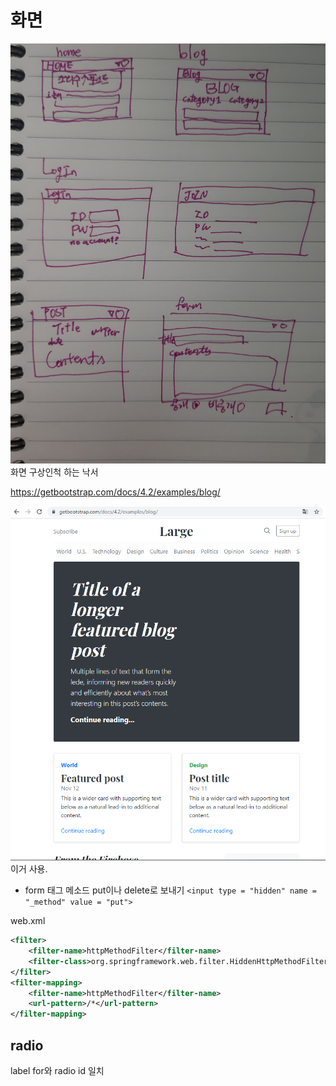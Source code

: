 # 화면

![think.jpg](./img/think.jpg)
화면 구상인척 하는 낙서



https://getbootstrap.com/docs/4.2/examples/blog/

![bootstrapblog.png](./img/bootstrapblog.png)
이거 사용.

* form 태그 메소드 put이나 delete로 보내기
`<input type = "hidden" name = "_method" value = "put">`

web.xml
```xml
<filter>
    <filter-name>httpMethodFilter</filter-name>
    <filter-class>org.springframework.web.filter.HiddenHttpMethodFilter</filter-class>
</filter>
<filter-mapping>
    <filter-name>httpMethodFilter</filter-name>
    <url-pattern>/*</url-pattern>
</filter-mapping>
```

## radio

label for와 radio id 일치